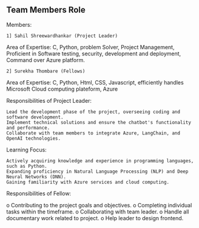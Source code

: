 ##      Team Members Role 

Members:

	1] Sahil Shreewardhankar (Project Leader) 
Area of Expertise: 
		C, Python, problem Solver, Project Management, 
		Proficient in Software testing, security, development and deployment, Command over Azure platform. 

	2] Surekha Thombare (Fellows)  
Area of Expertise:
			C, Python, Html, CSS, Javascript, efficiently handles Microsoft Cloud computing plateform, Azure 

Responsibilities of Project Leader:

    Lead the development phase of the project, overseeing coding and software development.
    Implement technical solutions and ensure the chatbot's functionality and performance.
    Collaborate with team members to integrate Azure, LangChain, and OpenAI technologies.

Learning Focus:

    Actively acquiring knowledge and experience in programming languages, such as Python.
    Expanding proficiency in Natural Language Processing (NLP) and Deep Neural Networks (DNN).
    Gaining familiarity with Azure services and cloud computing.	
	
Responsibilities of Fellow:

o Contributing to the project goals and objectives.
o Completing individual tasks within the timeframe. 
o Collaborating with team leader.
o Handle all documentary work related to project.
o Help leader to design frontend. 


